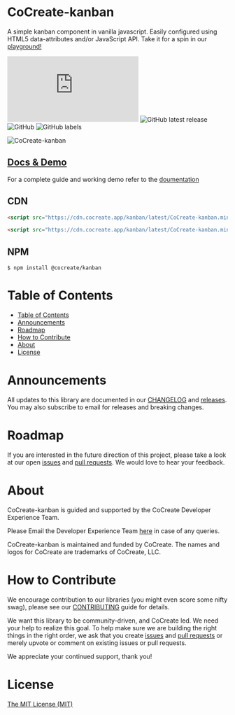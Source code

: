 # CoCreate-kanban

A simple kanban component in vanilla javascript. Easily configured using HTML5 data-attributes and/or JavaScript API. Take it for a spin in our [playground!](https://cocreate.app/docs/kanban)

![GitHub file size in bytes](https://img.shields.io/github/size/CoCreate-app/CoCreate-kanban/dist/CoCreate-kanban.min.js?label=minified%20size&style=for-the-badge)
![GitHub latest release](https://img.shields.io/github/v/release/CoCreate-app/CoCreate-kanban?style=for-the-badge)
![GitHub](https://img.shields.io/github/license/CoCreate-app/CoCreate-kanban?style=for-the-badge)
![GitHub labels](https://img.shields.io/github/labels/CoCreate-app/CoCreate-kanban/help%20wanted?style=for-the-badge)

![CoCreate-kanban](https://cdn.cocreate.app/docs/CoCreate-kanban.gif)

## [Docs & Demo](https://cocreate.app/docs/kanban)

For a complete guide and working demo refer to the [doumentation](https://cocreate.app/docs/kanban)

## CDN

```html
<script src="https://cdn.cocreate.app/kanban/latest/CoCreate-kanban.min.js"></script>
```

```html
<script src="https://cdn.cocreate.app/kanban/latest/CoCreate-kanban.min.css"></script>
```

## NPM

```shell
$ npm install @cocreate/kanban
```

# Table of Contents

- [Table of Contents](#table-of-contents)
- [Announcements](#announcements)
- [Roadmap](#roadmap)
- [How to Contribute](#how-to-contribute)
- [About](#about)
- [License](#license)

<a name="announcements"></a>

# Announcements

All updates to this library are documented in our [CHANGELOG](https://github.com/CoCreate-app/CoCreate-kanban/blob/master/CHANGELOG.md) and [releases](https://github.com/CoCreate-app/CoCreate-kanban/releases). You may also subscribe to email for releases and breaking changes.

<a name="roadmap"></a>

# Roadmap

If you are interested in the future direction of this project, please take a look at our open [issues](https://github.com/CoCreate-app/CoCreate-kanban/issues) and [pull requests](https://github.com/CoCreate-app/CoCreate-kanban/pulls). We would love to hear your feedback.

<a name="about"></a>

# About

CoCreate-kanban is guided and supported by the CoCreate Developer Experience Team.

Please Email the Developer Experience Team [here](mailto:develop@cocreate.app) in case of any queries.

CoCreate-kanban is maintained and funded by CoCreate. The names and logos for CoCreate are trademarks of CoCreate, LLC.

<a name="contribute"></a>

# How to Contribute

We encourage contribution to our libraries (you might even score some nifty swag), please see our [CONTRIBUTING](https://github.com/CoCreate-app/CoCreate-kanban/blob/master/CONTRIBUTING.md) guide for details.

We want this library to be community-driven, and CoCreate led. We need your help to realize this goal. To help make sure we are building the right things in the right order, we ask that you create [issues](https://github.com/CoCreate-app/CoCreate-kanban/issues) and [pull requests](https://github.com/CoCreate-app/CoCreate-kanban/pulls) or merely upvote or comment on existing issues or pull requests.

We appreciate your continued support, thank you!

# License

[The MIT License (MIT)](https://github.com/CoCreate-app/CoCreate-kanban/blob/master/LICENSE)
